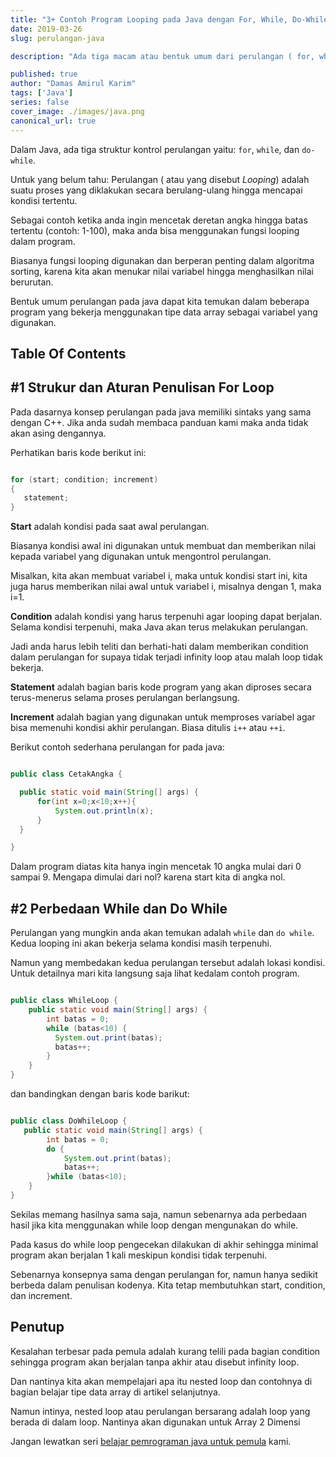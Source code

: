 ```yaml
---
title: "3+ Contoh Program Looping pada Java dengan For, While, Do-While"
date: 2019-03-26
slug: perulangan-java

description: "Ada tiga macam atau bentuk umum dari perulangan ( for, while, dan do-while ) dan berikut adalah contoh program looping pada bahasa pemrograman java."

published: true
author: "Damas Amirul Karim"
tags: ['Java']
series: false
cover_image: ./images/java.png
canonical_url: true
---
```


Dalam Java, ada tiga struktur kontrol perulangan yaitu: `for`, `while`, dan  `do-while`.

Untuk yang belum tahu: Perulangan ( atau yang disebut *Looping*) adalah suatu proses yang diklakukan secara berulang-ulang hingga mencapai kondisi tertentu.

Sebagai contoh ketika anda ingin mencetak deretan angka hingga batas tertentu (contoh: 1-100), maka anda bisa menggunakan fungsi looping dalam program.

Biasanya fungsi looping digunakan dan berperan penting dalam algoritma sorting, karena kita akan menukar nilai variabel hingga menghasilkan nilai berurutan.

Bentuk umum perulangan pada java dapat kita temukan dalam beberapa program yang bekerja menggunakan tipe data array sebagai variabel yang digunakan.

## Table Of Contents

## #1 Strukur dan Aturan Penulisan For Loop

Pada dasarnya konsep perulangan pada java memiliki sintaks yang sama dengan C++. Jika anda sudah membaca panduan kami maka anda tidak akan asing dengannya.

Perhatikan baris kode berikut ini:

```java

for (start; condition; increment)
{
   statement;
}
```

**Start** adalah kondisi pada saat awal perulangan.

Biasanya kondisi awal ini digunakan untuk membuat dan memberikan nilai kepada variabel yang digunakan untuk mengontrol perulangan.

Misalkan, kita akan membuat variabel i, maka untuk kondisi start ini, kita juga harus memberikan nilai awal untuk variabel i, misalnya dengan 1, maka i=1.

**Condition** adalah kondisi yang harus terpenuhi agar looping dapat berjalan. Selama kondisi terpenuhi, maka Java akan terus melakukan perulangan.

Jadi anda harus lebih teliti dan berhati-hati dalam memberikan condition dalam perulangan for supaya tidak terjadi infinity loop atau malah loop tidak bekerja.

**Statement** adalah bagian baris kode program yang akan diproses secara terus-menerus selama proses perulangan berlangsung.

**Increment** adalah bagian yang digunakan untuk memproses variabel agar bisa memenuhi kondisi akhir perulangan. Biasa ditulis `i++` atau `++i`.

Berikut contoh sederhana perulangan for pada java:

```java

public class CetakAngka {

  public static void main(String[] args) {
      for(int x=0;x<10;x++){
          System.out.println(x);
      }
  }

}
```

Dalam program diatas kita hanya ingin mencetak 10 angka mulai dari 0 sampai 9. Mengapa dimulai dari nol? karena start kita di angka nol.

## #2 Perbedaan While dan Do While

Perulangan yang mungkin anda akan temukan adalah `while` dan `do while`. Kedua looping ini akan bekerja selama kondisi masih terpenuhi.

Namun yang membedakan kedua perulangan tersebut adalah lokasi kondisi. Untuk detailnya mari kita langsung saja lihat kedalam contoh program.

```java

public class WhileLoop {
    public static void main(String[] args) {
        int batas = 0;
        while (batas<10) {
          System.out.print(batas);
          batas++;
        }
    }
}
```

dan bandingkan dengan baris kode barikut:

```java

public class DoWhileLoop {
   public static void main(String[] args) {
        int batas = 0;
        do {
            System.out.print(batas);
            batas++;
        }while (batas<10);
    }
}
```

Sekilas memang hasilnya sama saja, namun sebenarnya ada perbedaan hasil jika kita menggunakan while loop dengan mengunakan do while.

Pada kasus do while loop pengecekan dilakukan di akhir sehingga minimal program akan berjalan 1 kali meskipun kondisi tidak terpenuhi.

Sebenarnya konsepnya sama dengan perulangan for, namun hanya sedikit berbeda dalam penulisan kodenya. Kita tetap membutuhkan start, condition, dan increment.

## Penutup

Kesalahan terbesar pada pemula adalah kurang telili pada bagian condition sehingga program akan berjalan tanpa akhir atau disebut infinity loop.

Dan nantinya kita akan mempelajari apa itu nested loop dan contohnya di bagian belajar tipe data array di artikel selanjutnya.

Namun intinya, nested loop atau perulangan bersarang adalah loop yang berada di dalam loop. Nantinya akan digunakan untuk Array 2 Dimensi

Jangan lewatkan seri [belajar pemrograman java untuk pemula](/blog/belajar-java/) kami.

